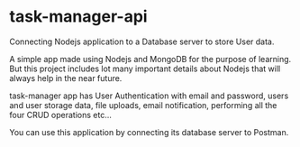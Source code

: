 # task-manager-api
Connecting Nodejs application to a Database server to store User data.

A simple app made using Nodejs and MongoDB for the purpose of learning. 
But this project includes lot many important details about Nodejs that will always help in the near future.

task-manager app has User Authentication with email and password, users and user storage data, file uploads, email notification, performing all the four CRUD operations etc...

You can use this application by connecting its database server to Postman.
